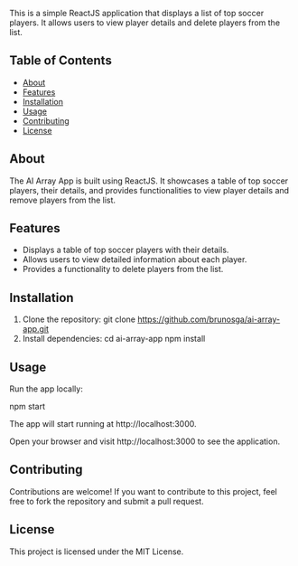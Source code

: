 This is a simple ReactJS application that displays a list of top soccer players. It allows users to view player details and delete players from the list.

## Table of Contents
- [About](#about)
- [Features](#features)
- [Installation](#installation)
- [Usage](#usage)
- [Contributing](#contributing)
- [License](#license)

## About
The AI Array App is built using ReactJS. It showcases a table of top soccer players, their details, and provides functionalities to view player details and remove players from the list.

## Features
- Displays a table of top soccer players with their details.
- Allows users to view detailed information about each player.
- Provides a functionality to delete players from the list.

## Installation
 1. Clone the repository:
   git clone https://github.com/brunosga/ai-array-app.git
 2. Install dependencies:
   cd ai-array-app
   npm install

## Usage
   Run the app locally:

   npm start

   The app will start running at http://localhost:3000.

   Open your browser and visit http://localhost:3000 to see the application.

## Contributing
   Contributions are welcome! If you want to contribute to this project, feel free to fork the repository and submit a pull request.

## License
   This project is licensed under the MIT License.
